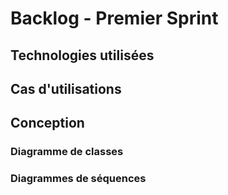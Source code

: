 # Backlog - Premier Sprint

## Technologies utilisées

## Cas d'utilisations

## Conception

### Diagramme de classes

### Diagrammes de séquences